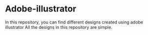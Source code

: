 # Adobe-illustrator
In this repository, you can find different designs created using adobe illustrator
All the designs in this repository are simple.
